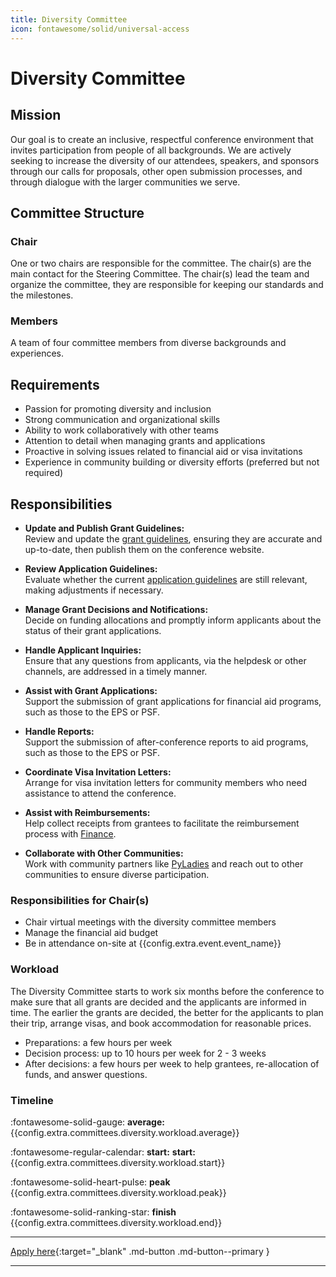 ```yaml
---
title: Diversity Committee
icon: fontawesome/solid/universal-access
---
```


# Diversity Committee

## Mission

Our goal is to create an inclusive, respectful conference environment that invites participation from people of all
backgrounds. We are actively seeking to increase the diversity of our attendees, speakers, and sponsors through our
calls for proposals, other open submission processes, and through dialogue with the larger communities we serve.

## Committee Structure

### Chair

One or two chairs are responsible for the committee. The chair(s) are the main contact for the Steering
Committee. The chair(s) lead the team and organize the committee, they are responsible for keeping our standards and the
milestones.

### Members

A team of four committee members from diverse backgrounds and experiences.

## Requirements

- Passion for promoting diversity and inclusion
- Strong communication and organizational skills
- Ability to work collaboratively with other teams
- Attention to detail when managing grants and applications
- Proactive in solving issues related to financial aid or visa invitations
- Experience in community building or diversity efforts (preferred but not required)

## Responsibilities

- **Update and Publish Grant Guidelines:**  
  Review and update the [grant guidelines](../guidelines/grants.md), ensuring they are accurate and up-to-date, then
  publish them on the conference website.

- **Review Application Guidelines:**  
  Evaluate whether the current [application guidelines](../guidelines/grant-applications.md) are still relevant, making
  adjustments if necessary.

- **Manage Grant Decisions and Notifications:**  
  Decide on funding allocations and promptly inform applicants about the status of their grant applications.

- **Handle Applicant Inquiries:**  
  Ensure that any questions from applicants, via the helpdesk or other channels, are addressed in a timely manner.

- **Assist with Grant Applications:**  
  Support the submission of grant applications for financial aid programs, such as those to the EPS or PSF.

- **Handle Reports:**  
  Support the submission of after-conference reports to aid programs, such as those to the EPS or PSF.

- **Coordinate Visa Invitation Letters:**  
  Arrange for visa invitation letters for community members who need assistance to attend the conference.

- **Assist with Reimbursements:**  
  Help collect receipts from grantees to facilitate the reimbursement process
  with [Finance](../office/finance-budget.md).

- **Collaborate with Other Communities:**  
  Work with community partners like [PyLadies](https://pyladies.org) and reach out to other communities to ensure
  diverse participation.

### Responsibilities for Chair(s)

* Chair virtual meetings with the diversity committee members
* Manage the financial aid budget
* Be in attendance on-site at {{config.extra.event.event_name}}

### Workload

The Diversity Committee starts to work six months before the conference to make sure that all grants are decided 
and the applicants are informed in time. The earlier the grants are decided, the better for the applicants to plan
their trip, arrange visas, and book accommodation for reasonable prices.

* Preparations: a few hours per week
* Decision process: up to 10 hours per week for 2 - 3 weeks
* After decisions: a few hours per week to help grantees, re-allocation of funds, and answer questions.

### Timeline

:fontawesome-solid-gauge:  **average:**{{config.extra.committees.diversity.workload.average}}

:fontawesome-regular-calendar:  **start:** **start:**{{config.extra.committees.diversity.workload.start}}

:fontawesome-solid-heart-pulse: **peak** {{config.extra.committees.diversity.workload.peak}}

:fontawesome-solid-ranking-star: **finish** {{config.extra.committees.diversity.workload.end}}

---

[Apply here]({{config.extra.event.apply_url_committees}}){:target="_blank" .md-button .md-button--primary }

---

